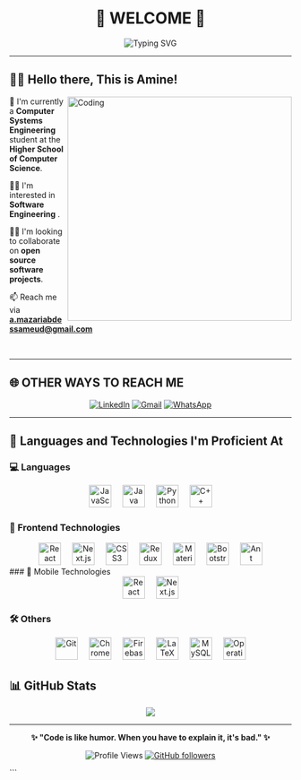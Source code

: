 <div align="center">

# 🌟 WELCOME 🌟

<img src="https://readme-typing-svg.herokuapp.com?font=Fira+Code&size=30&duration=3000&pause=1000&color=36BCF7&center=true&vCenter=true&width=600&lines=Hello+World!+👋;I'm+Amine+Mazari;Software+Engineer+%26;Welcome+to+my+GitHub!" alt="Typing SVG" />

</div>

---

## 👨‍💻 Hello there, This is Amine!

<img align="right" alt="Coding" width="400" src="https://cdn.dribbble.com/users/1162077/screenshots/3848914/programmer.gif">

🏫 I'm currently a **Computer Systems Engineering** student at the **Higher School of Computer Science**.

🙋‍♂️ I'm interested in **Software Engineering** .

💁‍♂️ I'm looking to collaborate on **open source software projects**.

📫 Reach me via **a.mazariabdessameud@gmail.com**

<br clear="both"/>

---

## 🌐 OTHER WAYS TO REACH ME

<div align="center">

[![LinkedIn](https://img.shields.io/badge/LinkedIn-0077B5?style=for-the-badge&logo=linkedin&logoColor=white)](https://www.linkedin.com/in/aminemazari/)
[![Gmail](https://img.shields.io/badge/Gmail-D14836?style=for-the-badge&logo=gmail&logoColor=white)](mailto:a.mazariabdessameud@gmail.com)
[![WhatsApp](https://img.shields.io/badge/WhatsApp-25D366?style=for-the-badge&logo=whatsapp&logoColor=white)](https://wa.me/your-number)

</div>

---

## 🚀 Languages and Technologies I'm Proficient At

### 💻 Languages
<div align="center">
  <img src="https://cdn.jsdelivr.net/gh/devicons/devicon/icons/javascript/javascript-original.svg" height="40" alt="JavaScript" title="JavaScript"/>
  <img width="12" />
  <img src="https://cdn.jsdelivr.net/gh/devicons/devicon/icons/java/java-original.svg" height="40" alt="Java" title="Java"/>
  <img width="12" />
  <img src="https://cdn.jsdelivr.net/gh/devicons/devicon/icons/python/python-original.svg" height="40" alt="Python" title="Python"/>
  <img width="12" />
  <img src="https://cdn.jsdelivr.net/gh/devicons/devicon/icons/cplusplus/cplusplus-original.svg" height="40" alt="C++" title="C++"/>
</div>

### 🎨 Frontend Technologies
<div align="center">
  <img src="https://cdn.jsdelivr.net/gh/devicons/devicon/icons/react/react-original.svg" height="40" alt="React" title="React"/>
  <img width="12" />
  <img src="https://cdn.jsdelivr.net/gh/devicons/devicon/icons/nextjs/nextjs-original.svg" height="40" alt="Next.js" title="Next.js"/>
  <img width="12" />
  <img src="https://cdn.jsdelivr.net/gh/devicons/devicon/icons/css3/css3-original.svg" height="40" alt="CSS3" title="CSS3"/>
  <img width="12" />
  <img src="https://cdn.jsdelivr.net/gh/devicons/devicon/icons/redux/redux-original.svg" height="40" alt="Redux" title="Redux"/>
  <img width="12" />
  <img src="https://cdn.jsdelivr.net/gh/devicons/devicon/icons/materialui/materialui-original.svg" height="40" alt="Material-UI" title="Material-UI"/>
  <img width="12" />
  <img src="https://cdn.jsdelivr.net/gh/devicons/devicon/icons/bootstrap/bootstrap-original.svg" height="40" alt="Bootstrap" title="Bootstrap"/>
  <img width="12" />
  <img src="https://cdn.jsdelivr.net/gh/devicons/devicon/icons/antdesign/antdesign-original.svg" height="40" alt="Ant Design" title="Ant Design"/>
</div>
### 🎨 Mobile Technologies
<div align="center">
  <img src="https://cdn.jsdelivr.net/gh/devicons/devicon/icons/react/react-original.svg" height="40" alt="React" title="React"/>
  <img width="12" />
  <img src="https://cdn.jsdelivr.net/gh/devicons/devicon/icons/react/react-original.svg" height="40" alt="Next.js" title="Next.js"/>

</div>

### 🛠️ Others
<div align="center">
  <img src="https://cdn.jsdelivr.net/gh/devicons/devicon/icons/git/git-original.svg" height="40" alt="Git" title="Git"/>
  <img width="12" />
  <img src="https://cdn.jsdelivr.net/gh/devicons/devicon/icons/chrome/chrome-original.svg" height="40" alt="Chrome Extensions" title="Chrome Extensions"/>
  <img width="12" />
  <img src="https://cdn.jsdelivr.net/gh/devicons/devicon/icons/firebase/firebase-plain.svg" height="40" alt="Firebase" title="Firebase"/>
  <img width="12" />
  <img src="https://cdn.jsdelivr.net/gh/devicons/devicon/icons/latex/latex-original.svg" height="40" alt="LaTeX" title="LaTeX"/>
  <img width="12" />
  <img src="https://cdn.jsdelivr.net/gh/devicons/devicon/icons/mysql/mysql-original.svg" height="40" alt="MySQL" title="MySQL"/>
  <img width="12" />
  <img src="https://cdn.jsdelivr.net/gh/devicons/devicon/icons/linux/linux-original.svg" height="40" alt="Operating Systems" title="Operating Systems"/>
</div>

## 📊 GitHub Stats

<p align="center">
  <img src="https://github-readme-stats.vercel.app/api/top-langs/?username=Aminemazari&layout=compact&theme=tokyonight"/>
</p>


---

<div align="center">

**✨ "Code is like humor. When you have to explain it, it's bad." ✨**

![Profile Views](https://komarev.com/ghpvc/?username=your-github-username&color=brightgreen&style=flat-square)
[![GitHub followers](https://img.shields.io/github/followers/your-github-username?label=Follow&style=social)](https://github.com/your-github-username)

</div>
```
